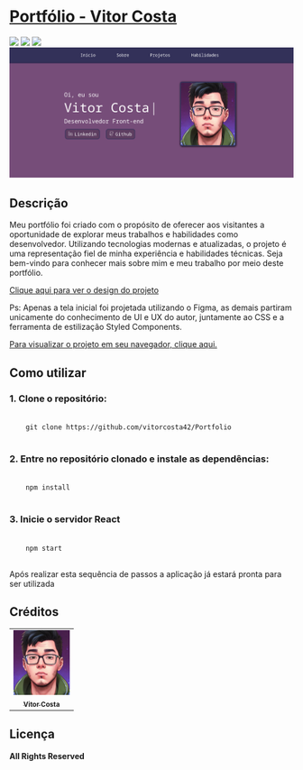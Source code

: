 <h1><a href="https://vitorcosta.vercel.app/" >Portfólio - Vitor Costa</a></h1>

<div style="display: inline_block">
  <img src="https://img.shields.io/badge/JavaScript-purple"/>
  <img src="https://img.shields.io/badge/ReactJs-purple"/>
  <img src="https://img.shields.io/badge/Styled Components-purple"/>
</div>
<img src= "./public/home.png" />

<h2>Descrição</h2>
<p>
Meu portfólio foi criado com o propósito de oferecer aos visitantes a oportunidade de explorar meus trabalhos e habilidades como desenvolvedor. Utilizando tecnologias modernas e atualizadas, o projeto é uma representação fiel de minha experiência e habilidades técnicas. Seja bem-vindo para conhecer mais sobre mim e meu trabalho por meio deste portfólio.</p>

<a href="https://www.figma.com/file/Cwf2mgccPUxKT0qeG4Qaft/Portfolio?type=design&node-id=0%3A1&mode=design&t=esbwy8zzBuFlwj8o-1">Clique aqui para ver o design do projeto</a>
<p>Ps: Apenas a tela inicial foi projetada utilizando o Figma, as demais partiram unicamente do conhecimento de UI e UX do autor, juntamente ao CSS e a ferramenta de estilização Styled Components.</p>
<a href="https://www.vitorcosta.vercel.app/">Para visualizar o projeto em seu navegador, clique aqui.




</a>

<h2>Como utilizar</h2>

<h3>1. Clone o repositório:</h3>
<pre>
  <code>
    git clone https://github.com/vitorcosta42/Portfolio
  </code>
</pre>

<h3>2. Entre no repositório clonado e instale as dependências:</h3>
<pre>
  <code>
    npm install
  </code>
</pre>

<h3>3. Inicie o servidor React</h3>
<pre>
  <code>
    npm start
  </code>
</pre>

<p>Após realizar esta sequência de passos a aplicação já estará pronta para ser utilizada </p>

<h2>Créditos</h2>
<table>
  <tr>
    <td align="center">
      <a href="https://github.com/vitorcosta42">
        <img src="./public/icon-vitor.jpeg" width="100px;" alt="Foto de Vitor Costa"/><br>
        <sub>
          <b>Vitor Costa</b>
        </sub>
      </a>
    </td>
  </tr>
</table>

<h2>Licença</h2>
<b>All Rights Reserved</b>
